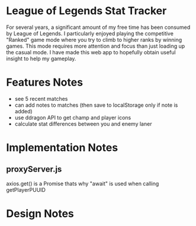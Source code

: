 # League of Legends Stat Tracker
For several years, a significant amount of my free time has been consumed by League of Legends. I particularly enjoyed playing the competitive "Ranked" game mode where you try to climb to higher ranks by winning games. This mode requires more attention and focus than just loading up the casual mode. I have made this web app to hopefully obtain useful insight to help my gameplay.

# Features Notes
- see 5 recent matches
- can add notes to matches (then save to localStorage only if note is added)
- use ddragon API to get champ and player icons
- calculate stat differences between you and enemy laner
# Implementation Notes

## proxyServer.js

axios.get() is a Promise thats why "await" is used when calling getPlayerPUUID

# Design Notes
  